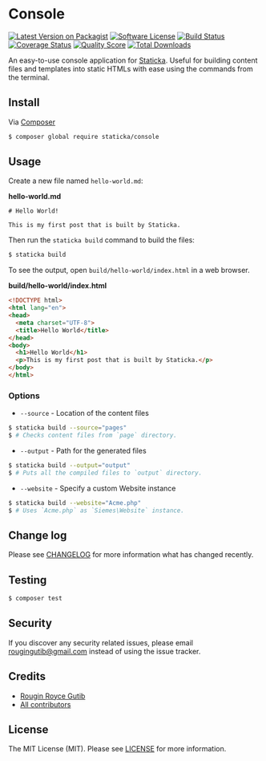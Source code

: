 # Console

[![Latest Version on Packagist][ico-version]][link-packagist]
[![Software License][ico-license]][link-license]
[![Build Status][ico-travis]][link-travis]
[![Coverage Status][ico-scrutinizer]][link-scrutinizer]
[![Quality Score][ico-code-quality]][link-code-quality]
[![Total Downloads][ico-downloads]][link-downloads]

An easy-to-use console application for [Staticka](https://staticka.github.io). Useful for building content files and templates into static HTMLs with ease using the commands from the terminal.

## Install

Via [Composer](https://getcomposer.org)

``` bash
$ composer global require staticka/console
```

## Usage

Create a new file named `hello-world.md`:

**hello-world.md**

```
# Hello World!

This is my first post that is built by Staticka.
```

Then run the `staticka build` command to build the files:

``` bash
$ staticka build
```

To see the output, open `build/hello-world/index.html` in a web browser.

**build/hello-world/index.html**

``` html
<!DOCTYPE html>
<html lang="en">
<head>
  <meta charset="UTF-8">
  <title>Hello World</title>
</head>
<body>
  <h1>Hello World</h1>
  <p>This is my first post that is built by Staticka.</p>
</body>
</html>
```

### Options

* `--source` - Location of the content files

``` bash
$ staticka build --source="pages"
$ # Checks content files from `page` directory.
```

* `--output` - Path for the generated files

``` bash
$ staticka build --output="output"
$ # Puts all the compiled files to `output` directory.
```

* `--website` - Specify a custom Website instance

``` bash
$ staticka build --website="Acme.php"
$ # Uses `Acme.php` as `Siemes\Website` instance.
```

## Change log

Please see [CHANGELOG][link-changelog] for more information what has changed recently.

## Testing

``` bash
$ composer test
```

## Security

If you discover any security related issues, please email rougingutib@gmail.com instead of using the issue tracker.

## Credits

- [Rougin Royce Gutib][link-author]
- [All contributors][link-contributors]

## License

The MIT License (MIT). Please see [LICENSE][link-license] for more information.

[ico-version]: https://img.shields.io/packagist/v/staticka/console.svg?style=flat-square
[ico-license]: https://img.shields.io/badge/license-MIT-brightgreen.svg?style=flat-square
[ico-travis]: https://img.shields.io/travis/staticka/console/master.svg?style=flat-square
[ico-scrutinizer]: https://img.shields.io/scrutinizer/coverage/g/staticka/console.svg?style=flat-square
[ico-code-quality]: https://img.shields.io/scrutinizer/g/staticka/console.svg?style=flat-square
[ico-downloads]: https://img.shields.io/packagist/dt/staticka/console.svg?style=flat-square

[link-author]: https://rougin.github.io
[link-changelog]: https://github.com/staticka/console/blob/master/CHANGELOG.md
[link-code-quality]: https://scrutinizer-ci.com/g/staticka/console
[link-contributors]: https://github.com/staticka/console/contributors
[link-downloads]: https://packagist.org/packages/staticka/console
[link-license]: https://github.com/staticka/console/blob/master/LICENSE.md
[link-packagist]: https://packagist.org/packages/staticka/console
[link-scrutinizer]: https://scrutinizer-ci.com/g/staticka/console/code-structure
[link-travis]: https://travis-ci.org/staticka/console